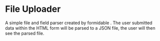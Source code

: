 # File Uploader

A simple file and field parser created by formidable . The user submitted data within the HTML form will be parsed to a JSON file, the user will then see the parsed file.
